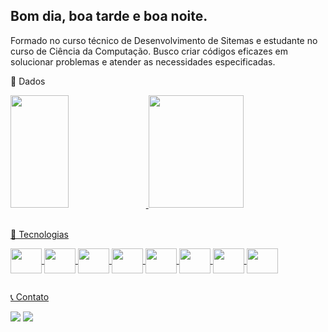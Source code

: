 ## Bom dia, boa tarde e boa noite.

<p>Formado no curso técnico de Desenvolvimento de Sitemas e estudante no curso de Ciência da Computação. Busco criar códigos eficazes em solucionar problemas e 
 atender as necessidades especificadas.
</p>
<p>📖 Dados</p<br>
 <div>
  <a href="https://github.com/Joao-Miguel-S">
  <img height="180em" width="43%"src="https://github-readme-stats.vercel.app/api?username=Joao-Miguel-S&show_icons=true&theme=dracula&include_all_commits=true&count_private=true"/>
  <img height="180em" width="55%" src="https://github-readme-stats.vercel.app/api/top-langs/?username=Joao-Miguel-S&layout=compact&langs_count=16&theme=dracula"/>
</div><br>
   
<p>🤖 Tecnologias</p>
<div style="display: inline_block">
  <img align="center"  height="40" width="50" src="https://cdn.jsdelivr.net/gh/devicons/devicon@latest/icons/csharp/csharp-plain.svg">
  <img align="center"  height="40" width="50" src="https://cdn.jsdelivr.net/gh/devicons/devicon@latest/icons/c/c-plain.svg">
  <img align="center"  height="40" width="50" src="https://cdn.jsdelivr.net/gh/devicons/devicon@latest/icons/php/php-original.svg">
  <img align="center"  height="40" width="50" src="https://cdn.jsdelivr.net/gh/devicons/devicon@latest/icons/html5/html5-plain-wordmark.svg">
  <img align="center"  height="40" width="50" src="https://cdn.jsdelivr.net/gh/devicons/devicon@latest/icons/css3/css3-plain-wordmark.svg">
  <img align="center"  height="40" width="50" src="https://cdn.jsdelivr.net/gh/devicons/devicon@latest/icons/javascript/javascript-plain.svg">
  <img align="center"  height="40" width="50" src="https://cdn.jsdelivr.net/gh/devicons/devicon@latest/icons/mysql/mysql-original-wordmark.svg">
  <img align="center"  height="40" width="50" src="https://cdn.jsdelivr.net/gh/devicons/devicon@latest/icons/unity/unity-original.svg">
</div>
  
  ##

<p>📞 Contato</p>
<div>
   <a href="https://www.linkedin.com/in/jo%C3%A3o--miguel-sales-de-alencar/" target="_blank"><img src="https://img.shields.io/badge/LinkedIn-0077B5?style=for-the-badge&logo=linkedin&logoColor=white"></a>
   <a href = "mailto:jmsdealencar@gmail.com"><img src="https://img.shields.io/badge/-Gmail-%23333?style=for-the-badge&logo=gmail&logoColor=white" target="_blank"></a>
</div>

